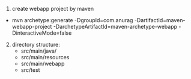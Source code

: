 1. create webapp project by maven
 *  mvn archetype:generate -DgroupId=com.anurag -DartifactId=maven-webapp-project -DarchetypeArtifactId=maven-archetype-webapp -DinteractiveMode=false
2. directory structure:
    * src/main/java/
    * src/main/resources
    * src/main/webapp
    * src/test